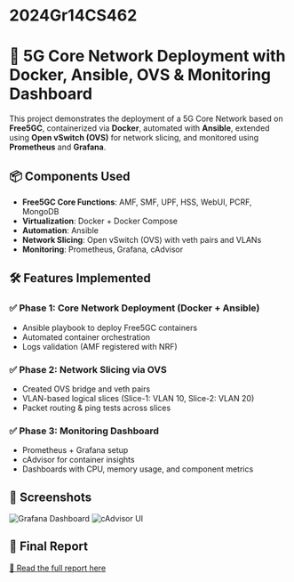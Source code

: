 # 2024Gr14CS462
# 🚀 5G Core Network Deployment with Docker, Ansible, OVS & Monitoring Dashboard

This project demonstrates the deployment of a 5G Core Network based on **Free5GC**, containerized via **Docker**, automated with **Ansible**, extended using **Open vSwitch (OVS)** for network slicing, and monitored using **Prometheus** and **Grafana**.

## 📦 Components Used

- **Free5GC Core Functions**: AMF, SMF, UPF, HSS, WebUI, PCRF, MongoDB
- **Virtualization**: Docker + Docker Compose
- **Automation**: Ansible
- **Network Slicing**: Open vSwitch (OVS) with veth pairs and VLANs
- **Monitoring**: Prometheus, Grafana, cAdvisor

## 🛠️ Features Implemented

### ✅ Phase 1: Core Network Deployment (Docker + Ansible)
- Ansible playbook to deploy Free5GC containers
- Automated container orchestration
- Logs validation (AMF registered with NRF)

### ✅ Phase 2: Network Slicing via OVS
- Created OVS bridge and veth pairs
- VLAN-based logical slices (Slice-1: VLAN 10, Slice-2: VLAN 20)
- Packet routing & ping tests across slices

### ✅ Phase 3: Monitoring Dashboard
- Prometheus + Grafana setup
- cAdvisor for container insights
- Dashboards with CPU, memory usage, and component metrics

## 📸 Screenshots
![Grafana Dashboard](./screenshots/grafana-dashboard.png)
![cAdvisor UI](./screenshots/cadvisor-ui.png)

## 📂 Final Report
[📄 Read the full report here](./report/5g_LabReport_Final.pdf)
